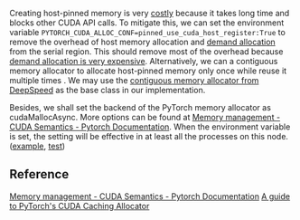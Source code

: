 Creating host-pinned memory is very [costly](https://forums.developer.nvidia.com/t/poor-performance-cudahostunregister/24345) because it takes long time and blocks other CUDA API calls.
To mitigate this, we can set the environment variable `PYTORCH_CUDA_ALLOC_CONF=pinned_use_cuda_host_register:True` to remove the overhead of host memory allocation and [demand allocation](https://www.chudov.com/tmp/LinuxVM/html/understand/node35.html#SECTION00962000000000000000:~:text=and%20marked%20young.-,5.6.2%20Demand%20Allocation,-When%20a%20process) from the serial region. This should remove most of the overhead because [demand allocation is very expensive](https://zeux.io/2014/12/21/page-fault-queue/).
Alternatively, we can a contiguous memory allocator to allocate host-pinned memory only once while reuse it multiple times . We may use the [contiguous memory allocator from DeepSpeed](https://github.com/microsoft/DeepSpeed/blob/d89e8cdfe55410e666a184d7ab7e664e7887228c/deepspeed/runtime/zero/contiguous_memory_allocator.py) as the base class in our implementation.

Besides, we shall set the backend of the PyTorch memory allocator as cudaMallocAsync. More options can be found at [Memory management - CUDA Semantics - Pytorch Documentation](https://pytorch.org/docs/stable/notes/cuda.html#memory-management). When the environment variable is set, the setting will be effective in at least all the processes on this node. ([example](https://github.com/search?q=PYTORCH_CUDA_ALLOC_CONF+torchrun&type=code), [test](https://github.com/K-Wu/python_and_bash_playground/blob/main/try_print_environ_var.py))


## Reference
[Memory management - CUDA Semantics - Pytorch Documentation](https://pytorch.org/docs/stable/notes/cuda.html#memory-management)
[A guide to PyTorch's CUDA Caching Allocator](https://zdevito.github.io/2022/08/04/cuda-caching-allocator.html)